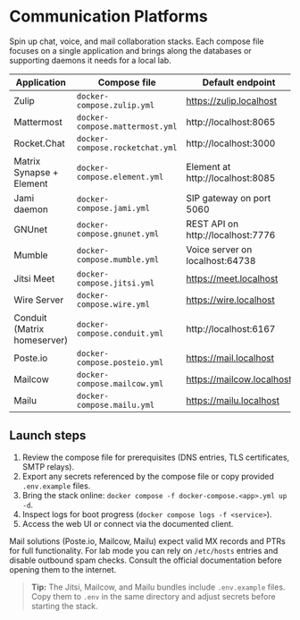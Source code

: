 # Communication Platforms

Spin up chat, voice, and mail collaboration stacks.  Each compose file focuses on a single
application and brings along the databases or supporting daemons it needs for a local lab.

| Application | Compose file | Default endpoint |
|-------------|--------------|------------------|
| Zulip | `docker-compose.zulip.yml` | https://zulip.localhost | 
| Mattermost | `docker-compose.mattermost.yml` | http://localhost:8065 |
| Rocket.Chat | `docker-compose.rocketchat.yml` | http://localhost:3000 |
| Matrix Synapse + Element | `docker-compose.element.yml` | Element at http://localhost:8085 |
| Jami daemon | `docker-compose.jami.yml` | SIP gateway on port 5060 |
| GNUnet | `docker-compose.gnunet.yml` | REST API on http://localhost:7776 |
| Mumble | `docker-compose.mumble.yml` | Voice server on localhost:64738 |
| Jitsi Meet | `docker-compose.jitsi.yml` | https://meet.localhost |
| Wire Server | `docker-compose.wire.yml` | https://wire.localhost |
| Conduit (Matrix homeserver) | `docker-compose.conduit.yml` | http://localhost:6167 |
| Poste.io | `docker-compose.posteio.yml` | https://mail.localhost |
| Mailcow | `docker-compose.mailcow.yml` | https://mailcow.localhost |
| Mailu | `docker-compose.mailu.yml` | https://mailu.localhost |

## Launch steps

1. Review the compose file for prerequisites (DNS entries, TLS certificates, SMTP relays).
2. Export any secrets referenced by the compose file or copy provided `.env.example` files.
3. Bring the stack online: `docker compose -f docker-compose.<app>.yml up -d`.
4. Inspect logs for boot progress (`docker compose logs -f <service>`).
5. Access the web UI or connect via the documented client.

Mail solutions (Poste.io, Mailcow, Mailu) expect valid MX records and PTRs for full
functionality.  For lab mode you can rely on `/etc/hosts` entries and disable outbound
spam checks.  Consult the official documentation before opening them to the internet.

> **Tip:** The Jitsi, Mailcow, and Mailu bundles include `.env.example` files.  Copy them to
> `.env` in the same directory and adjust secrets before starting the stack.
